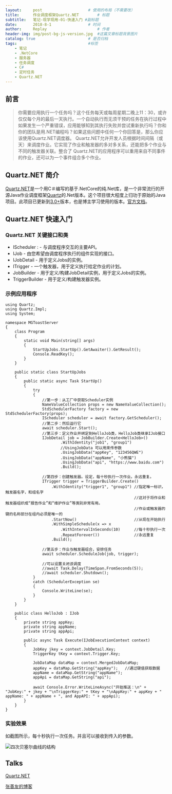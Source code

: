 ```yaml
---
layout:     post   				    # 使用的布局（不需要改）
title:      作业调度框架Quartz.NET  		# 标题 
subtitle:   笔记-现学现用-01-快速入门 #副标题
date:       2018-8-1				# 时间
author:     Replay 						# 作者
header-img: img/post-bg-js-version.jpg 	#这篇文章标题背景图片
catalog: true 						# 是否归档
tags:								#标签
    - 笔记
    - .NetCore
    - 服务器
    - 任务调度
    - C#
    - 定时任务
    - Quartz.NET
---
```


## 前言
> 你需要应用执行一个任务吗？这个任务每天或每周星期二晚上11：30，或许仅仅每个月的最后一天执行。一个自动执行而无须干预的任务在执行过程中如果发生一个严重错误，应用能够知到其执行失败并尝试重新执行吗？你和你的团队是用.NET编程吗？如果这些问题中任何一个你回答是，那么你应该使用Quartz.NET调度器。 Quartz.NET允许开发人员根据时间间隔（或天）来调度作业。它实现了作业和触发器的多对多关系，还能把多个作业与不同的触发器关联。整合了 Quartz.NET的应用程序可以重用来自不同事件的作业，还可以为一个事件组合多个作业。

## Quartz.NET 简介

[Quartz.NET](https://www.quartz-scheduler.net/index.html)是一个用C＃编写的基于.NetCore的纯.Net库，是一个非常流行的开源Java作业调度框架[Quartz](http://www.quartz-scheduler.org)的.Net版本。这个项目很大程度上归功于原始的Java项目。此项目已更新到[3.0+](https://www.quartz-scheduler.net/index.html)版本，也是博主学习使用的版本。[官方文档](https://www.quartz-scheduler.net/documentation/index.html)。

## Quartz.NET 快速入门

### Quartz.NET 关键接口和类

- IScheduler :  - 与调度程序交互的主要API。
- IJob - 由您希望由调度程序执行的组件实现的接口。
- IJobDetail - 用于定义Jobs的实例。
- ITrigger - 一个触发器，用于定义执行给定作业的计划。
- JobBuilder - 用于定义/构建JobDetail实例，用于定义Jobs的实例。
- TriggerBuilder - 用于定义/构建触发器实例。

### 示例应用程序

```CShape
using Quartz;
using Quartz.Impl;
using System;

namespace MGToastServer
{
    class Program
    {
        static void Main(string[] args)
        {
            StartUpJobs.StartUp().GetAwaiter().GetResult();
            Console.ReadKey();
        }
    }

    public static class StartUpJobs
    {
        public static async Task StartUp()
        {
            try
            {
                //第一步：从工厂中获取Scheduler实例
                NameValueCollection props = new NameValueCollection();
                StdSchedulerFactory factory = new StdSchedulerFactory(props);
                IScheduler scheduler = await factory.GetScheduler();
                //第二步：然后运行它
                await scheduler.Start();
                //第三步：定义作业并绑定到HelloJob类，HelloJob类继承IJob接口
                IJobDetail job = JobBuilder.Create<HelloJob>()
                        .WithIdentity("job1", "group1")
                        //UsingJobData 可以用来传参数
                        .UsingJobData("appKey", "123456QWE")
                        .UsingJobData("appName", "小熊猫")
                        .UsingJobData("api", "https://www.baidu.com")
                        .Build();

                //第四步：创建触发器。设定，每十秒执行一次作业。永远重复。
                ITrigger trigger = TriggerBuilder.Create()
                    .WithIdentity("trigger1", "group1") //指定唯一标识，触发器名字，和组名字
                                                        //这对于将作业和触发器组织成“报告作业”和“维护作业”等类别非常有用。
                                                        //作业或触发器的键的名称部分在组内必须是唯一的
                    .StartNow()                         //从现在开始执行
                    .WithSimpleSchedule(x => x
                        .WithIntervalInSeconds(10)      //每十秒执行一次
                        .RepeatForever())               //永远重复
                    .Build();

                //第五步：作业与触发器组合，安排任务
                await scheduler.ScheduleJob(job, trigger);

                //可以设置关闭该调度
                //await Task.Delay(TimeSpan.FromSeconds(5));
                //await scheduler.Shutdown();
            }
            catch (SchedulerException se)
            {
                Console.WriteLine(se);
            }
        }
    }

    public class HelloJob : IJob
    {
        private string appKey;
        private string appName;
        private string appApi;

        public async Task Execute(IJobExecutionContext context)
        {
            JobKey jkey = context.JobDetail.Key;
            TriggerKey tKey = context.Trigger.Key;

            JobDataMap dataMap = context.MergedJobDataMap;
            appKey = dataMap.GetString("appKey");   //通过键值获取数据
            appName = dataMap.GetString("appName");
            appApi = dataMap.GetString("api");

            await Console.Error.WriteLineAsync("开始推送：\n" + "JobKey:" + jkey + "\nTriggerKey:" + tKey + "\nAppKey:" + appKey + " appName: " + appName + ", and AppAPI: " + appApi);
        }
    }
}
```

### 实验效果

如截图所示，每十秒执行一次任务。并且可以接收到传入的参数。

![四次贝塞尔曲线的结构](https://replay923.github.io/BlogResources/Quartz/quartz.png)

## Talks

[Quartz.NET](https://www.quartz-scheduler.net/index.html)

[张善友的博客](http://www.cnblogs.com/shanyou/archive/2007/08/25/QuartzNETtutorial.html)